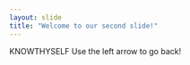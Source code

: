 ```yaml
---
layout: slide
title: "Welcome to our second slide!"
---
```

KNOWTHYSELF
Use the left arrow to go back!
